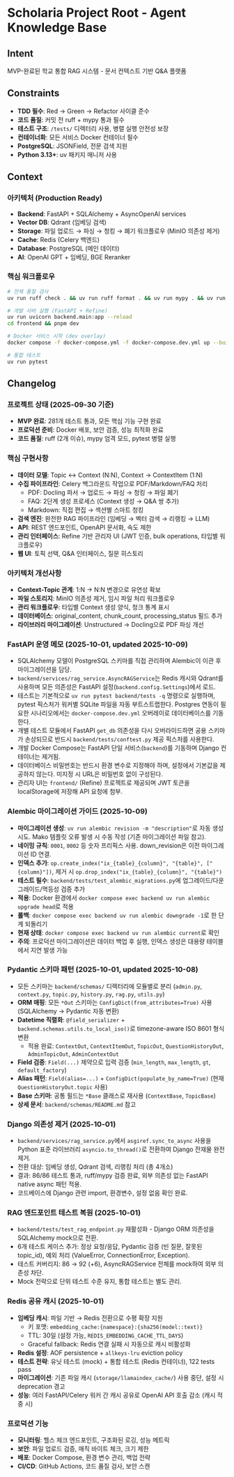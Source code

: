 # Scholaria Project Root - Agent Knowledge Base

## Intent

MVP-완료된 학교 통합 RAG 시스템 - 문서 컨텍스트 기반 Q&A 플랫폼

## Constraints

- **TDD 필수**: Red → Green → Refactor 사이클 준수
- **코드 품질**: 커밋 전 ruff + mypy 통과 필수
- **테스트 구조**: `/tests/` 디렉터리 사용, 병렬 실행 안전성 보장
- **컨테이너화**: 모든 서비스 Docker 컨테이너 필수
- **PostgreSQL**: JSONField, 전문 검색 지원
- **Python 3.13+**: uv 패키지 매니저 사용

## Context

### 아키텍처 (Production Ready)
- **Backend**: FastAPI + SQLAlchemy + AsyncOpenAI services
- **Vector DB**: Qdrant (임베딩 검색)
- **Storage**: 파일 업로드 → 파싱 → 청킹 → 폐기 워크플로우 (MinIO 의존성 제거)
- **Cache**: Redis (Celery 백엔드)
- **Database**: PostgreSQL (메인 데이터)
- **AI**: OpenAI GPT + 임베딩, BGE Reranker

### 핵심 워크플로우
```bash
# 전체 품질 검사
uv run ruff check . && uv run ruff format . && uv run mypy . && uv run pytest

# 개발 서버 실행 (FastAPI + Refine)
uv run uvicorn backend.main:app --reload
cd frontend && pnpm dev

# Docker 서비스 시작 (dev overlay)
docker compose -f docker-compose.yml -f docker-compose.dev.yml up --build

# 통합 테스트
uv run pytest
```

## Changelog

### 프로젝트 상태 (2025-09-30 기준)
- **MVP 완료**: 281개 테스트 통과, 모든 핵심 기능 구현 완료
- **프로덕션 준비**: Docker 배포, 보안 검증, 성능 최적화 완료
- **코드 품질**: ruff (2개 이슈), mypy 엄격 모드, pytest 병렬 실행

### 핵심 구현사항
- **데이터 모델**: Topic ↔ Context (N:N), Context → ContextItem (1:N)
- **수집 파이프라인**: Celery 백그라운드 작업으로 PDF/Markdown/FAQ 처리
  - PDF: Docling 파서 → 업로드 → 파싱 → 청킹 → 파일 폐기
  - FAQ: 2단계 생성 프로세스 (Context 생성 → Q&A 쌍 추가)
  - Markdown: 직접 편집 → 섹션별 스마트 청킹
- **검색 엔진**: 완전한 RAG 파이프라인 (임베딩 → 벡터 검색 → 리랭킹 → LLM)
- **API**: REST 엔드포인트, OpenAPI 문서화, 속도 제한
- **관리 인터페이스**: Refine 기반 관리자 UI (JWT 인증, bulk operations, 타입별 워크플로우)
- **웹 UI**: 토픽 선택, Q&A 인터페이스, 질문 히스토리

### 아키텍처 개선사항
- **Context-Topic 관계**: 1:N → N:N 변경으로 유연성 확보
- **파일 스토리지**: MinIO 의존성 제거, 임시 파일 처리 워크플로우
- **관리 워크플로우**: 타입별 Context 생성 양식, 청크 통계 표시
- **데이터베이스**: original_content, chunk_count, processing_status 필드 추가
- **라이브러리 마이그레이션**: Unstructured → Docling으로 PDF 파싱 개선

### FastAPI 운영 메모 (2025-10-01, updated 2025-10-09)
- SQLAlchemy 모델이 PostgreSQL 스키마를 직접 관리하며 Alembic이 이관 후 마이그레이션을 담당.
- `backend/services/rag_service.AsyncRAGService`는 Redis 캐시와 Qdrant를 사용하며 모든 의존성은 FastAPI 설정(`backend.config.Settings`)에서 로드.
- 테스트는 기본적으로 `uv run pytest backend/tests -q` 명령으로 실행하며, pytest 픽스처가 워커별 SQLite 파일을 자동 부트스트랩한다. Postgres 연동이 필요한 시나리오에서는 `docker-compose.dev.yml` 오버레이로 데이터베이스를 기동한다.
- 개별 테스트 모듈에서 FastAPI `get_db` 의존성을 다시 오버라이드하면 공용 스키마가 손상되므로 반드시 `backend/tests/conftest.py` 제공 픽스처를 사용한다.
- 개발 Docker Compose는 FastAPI 단일 서비스(`backend`)를 기동하며 Django 컨테이너는 제거됨.
- 데이터베이스 비밀번호는 반드시 환경 변수로 지정해야 하며, 설정에서 기본값을 제공하지 않는다. 미지정 시 URL은 비밀번호 없이 구성된다.
- 관리자 UI는 `frontend/` (Refine) 프로젝트로 제공되며 JWT 토큰을 localStorage에 저장해 API 요청에 첨부.

### Alembic 마이그레이션 가이드 (2025-10-09)
- **마이그레이션 생성**: `uv run alembic revision -m "description"`로 자동 생성 시도. Mako 템플릿 오류 발생 시 수동 작성 (기존 마이그레이션 파일 참고).
- **네이밍 규칙**: `0001`, `0002` 등 숫자 프리픽스 사용. down_revision은 이전 마이그레이션 ID 연결.
- **인덱스 추가**: `op.create_index("ix_{table}_{column}", "{table}", ["{column}"])`, 제거 시 `op.drop_index("ix_{table}_{column}", "{table}")`
- **테스트 필수**: `backend/tests/test_alembic_migrations.py`에 업그레이드/다운그레이드/멱등성 검증 추가
- **적용**: Docker 환경에서 `docker compose exec backend uv run alembic upgrade head`로 적용
- **롤백**: `docker compose exec backend uv run alembic downgrade -1`로 한 단계 되돌리기
- **현재 상태**: `docker compose exec backend uv run alembic current`로 확인
- **주의**: 프로덕션 마이그레이션은 데이터 백업 후 실행, 인덱스 생성은 대용량 테이블에서 지연 발생 가능

### Pydantic 스키마 패턴 (2025-10-01, updated 2025-10-08)
- 모든 스키마는 `backend/schemas/` 디렉터리에 모듈별로 분리 (`admin.py`, `context.py`, `topic.py`, `history.py`, `rag.py`, `utils.py`)
- **ORM 매핑**: 모든 `*Out` 스키마는 `ConfigDict(from_attributes=True)` 사용 (SQLAlchemy → Pydantic 자동 변환)
- **Datetime 직렬화**: `@field_serializer` + `backend.schemas.utils.to_local_iso()`로 timezone-aware ISO 8601 형식 변환
  - 적용 완료: `ContextOut`, `ContextItemOut`, `TopicOut`, `QuestionHistoryOut`, `AdminTopicOut`, `AdminContextOut`
- **Field 검증**: `Field(...)` 제약으로 입력 검증 (`min_length`, `max_length`, `gt`, `default_factory`)
- **Alias 패턴**: `Field(alias=...)` + `ConfigDict(populate_by_name=True)` (현재 `QuestionHistoryOut.topic` 사용)
- **Base 스키마**: 공통 필드는 `*Base` 클래스로 재사용 (`ContextBase`, `TopicBase`)
- **상세 문서**: `backend/schemas/README.md` 참고

### Django 의존성 제거 (2025-10-01)
- `backend/services/rag_service.py`에서 `asgiref.sync_to_async` 사용을 Python 표준 라이브러리 `asyncio.to_thread()`로 전환하여 Django 잔재물 완전 제거.
- 전환 대상: 임베딩 생성, Qdrant 검색, 리랭킹 처리 (총 4개소)
- 결과: 86/86 테스트 통과, ruff/mypy 검증 완료, 외부 의존성 없는 FastAPI native async 패턴 적용.
- 코드베이스에 Django 관련 import, 환경변수, 설정 없음 확인 완료.

### RAG 엔드포인트 테스트 복원 (2025-10-01)
- `backend/tests/test_rag_endpoint.py` 재활성화 - Django ORM 의존성을 SQLAlchemy mock으로 전환.
- 6개 테스트 케이스 추가: 정상 요청/응답, Pydantic 검증 (빈 질문, 잘못된 topic_id), 예외 처리 (ValueError, ConnectionError, Exception).
- 테스트 커버리지: 86 → 92 (+6), AsyncRAGService 전체를 mock하여 외부 의존성 차단.
- Mock 전략으로 단위 테스트 수준 유지, 통합 테스트는 별도 관리.

### Redis 공유 캐시 (2025-10-01)
- **임베딩 캐시**: 파일 기반 → Redis 전환으로 수평 확장 지원
  - 키 포맷: `embedding_cache:{namespace}:{sha256(model::text)}`
  - TTL: 30일 (설정 가능, `REDIS_EMBEDDING_CACHE_TTL_DAYS`)
  - Graceful fallback: Redis 연결 실패 시 자동으로 캐시 비활성화
- **Redis 설정**: AOF persistence + `allkeys-lru` eviction policy
- **테스트 전략**: 유닛 테스트 (mock) + 통합 테스트 (Redis 컨테이너), 122 tests pass
- **마이그레이션**: 기존 파일 캐시 (`storage/llamaindex_cache/`) 사용 중단, 설정 시 deprecation 경고
- **성능**: 여러 FastAPI/Celery 워커 간 캐시 공유로 OpenAI API 호출 감소 (캐시 적중 시)

### 프로덕션 기능
- **모니터링**: 헬스 체크 엔드포인트, 구조화된 로깅, 성능 메트릭
- **보안**: 파일 업로드 검증, 매직 바이트 체크, 크기 제한
- **배포**: Docker Compose, 환경 변수 관리, 백업 전략
- **CI/CD**: GitHub Actions, 코드 품질 검사, 보안 스캔
